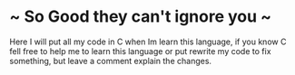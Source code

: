 

# ~ So Good they can't ignore you ~

Here I will put all my code in C when Im learn this language, if you know C fell free to help me to learn this language or put rewrite my code to fix something, but leave a comment explain the changes.


